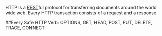 HTTP Is a <a href="http://en.wikipedia.org/wiki/Representational_State_Transfer">REST</a>ful protocol for transferring documents around the world wide web. Every HTTP  transaction consists of a request and a response.

##Every Safe HTTP Verb:
OPTIONS, GET, HEAD, POST, PUT, DELETE, TRACE, CONNECT